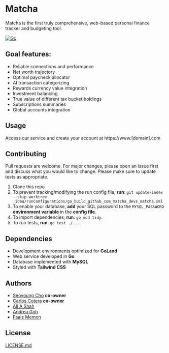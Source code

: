 # Matcha

Matcha is the first truly comprehensive, web-based personal finance tracker and budgeting tool.

[![Go](https://github.com/matcha-devs/matcha/actions/workflows/go.yml/badge.svg)](
https://github.com/matcha-devs/matcha/actions/workflows/go.yml)

## Goal features:

* Reliable connections and performance
* Net worth trajectory
* Optimal paycheck allocator
* AI transaction categorizing
* Rewards currency value integration
* Investment balancing
* True value of different tax bucket holdings
* Subscriptions summaries
* Global accounts integration

## Usage

Access our service and create your account at https://www.[domain].com

## Contributing

Pull requests are welcome.
For major changes, please open an issue first and discuss what you would like to change.
Please make sure to update tests as appropriate.

1. Clone this repo
2. To prevent tracking/modifying the run config file, **run**:
   ```git update-index --skip-worktree .idea/runConfigurations/go_build_github_com_matcha_devs_matcha.xml```
3. To enable your database, **add** your SQL password to the ```MYSQL_PASSWORD```
   **environment variable** in the **config file**.
4. To import dependencies, **run**: ```go mod tidy```.
5. To run tests, **run**: ```go test ./...```.

## Dependencies

* Development environments optimized for **GoLand**
* Web service developed in **Go**
* Database implemented with **MySQL**
* Styled with **Tailwind CSS**

## Authors

* [Seoyoung Cho](https://github.com/seoyoungcho213) **co-owner**
* [Carlos Cotera](https://github.com/carlosacj55) **co-owner**
* [Ali A Shah](https://github.com/alishah634)
* [Andrea Goh](https://github.com/andreag0101)
* [Faaiz Memon](https://github.com/faaizmemonpurdue)

## License

[LICENSE.md](LICENSE.md)
